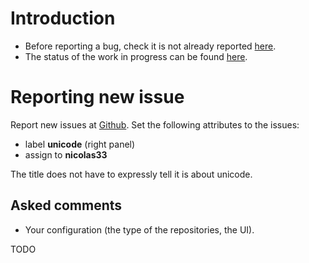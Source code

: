 # Introduction

* Before reporting a bug, check it is not already reported [here](https://github.com/OfflineIMAP/offlineimap/labels/unicode).
* The status of the work in progress can be found [here](https://github.com/OfflineIMAP/offlineimap/issues/154).


# Reporting new issue

Report new issues at [Github](https://github.com/OfflineIMAP/offlineimap/issues/new).
Set the following attributes to the issues:
* label **unicode** (right panel)
* assign to **nicolas33**

The title does not have to expressly tell it is about unicode.

## Asked comments

* Your configuration (the type of the repositories, the UI).

TODO